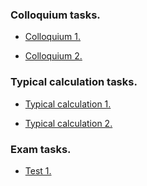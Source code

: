 ### Colloquium tasks.
+ <a href = "https://github.com/fadyat/ITMO-PROBLEMS/blob/master/Discrete-math/I%20semester/Colloquium/Colloquium1.pdf"> Colloquium 1. </a>

+ <a href = "https://github.com/fadyat/ITMO-PROBLEMS/blob/master/Discrete-math/I%20semester/Colloquium/Colloquium2.pdf"> Colloquium 2. </a>


### Typical calculation tasks.
+ <a href = "https://github.com/fadyat/ITMO-PROBLEMS/blob/master/Discrete-math/I%20semester/Typical%20calculation/homework1.pdf"> Typical calculation 1. </a>

+ <a href = "https://github.com/fadyat/ITMO-PROBLEMS/blob/master/Discrete-math/I%20semester/Typical%20calculation/homework2.pdf"> Typical calculation 2. </a>



### Exam tasks.
+ <a href = "https://github.com/fadyat/ITMO-PROBLEMS/blob/master/Discrete-math/I%20semester/test1.pdf"> Test 1. </a>
